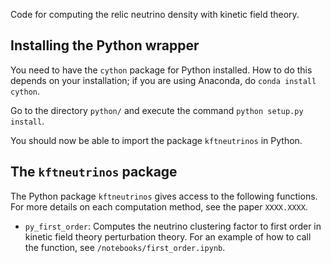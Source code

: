 Code for computing the relic neutrino density with kinetic field theory.

## Installing the Python wrapper

You need to have the `cython` package for Python installed. How to do this depends on your installation; if you are using Anaconda, do `conda install cython`.

Go to the directory `python/` and execute the command `python setup.py install`.

You should now be able to import the package `kftneutrinos` in Python. 

## The `kftneutrinos` package

The Python package `kftneutrinos` gives access to the following functions. For more details on each computation method, see the paper `XXXX.XXXX`.

* `py_first_order`: Computes the neutrino clustering factor to first order in kinetic field theory perturbation theory. For an example of how to call the function, see `/notebooks/first_order.ipynb`.
